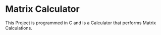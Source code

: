 # Matrix Calculator 

This Project is programmed in C and is a Calculator that performs Matrix Calculations.